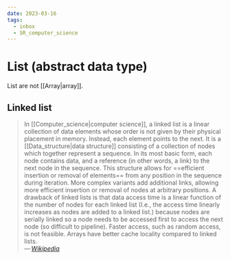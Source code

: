 ```yaml
---
date: 2023-03-16
tags:
  - inbox
  - SR_computer_science
---
```


# List (abstract data type)

List are not [[Array|array]].

## Linked list

> In [[Computer_science|computer science]], a linked list is a linear collection
> of data elements whose order is not given by their physical placement in
> memory. Instead, each element points to the next. It is a
> [[Data_structure|data structure]] consisting of a collection of nodes which
> together represent a sequence. In its most basic form, each node contains
> data, and a reference (in other words, a link) to the next node in the
> sequence. This structure allows for
> ==efficient insertion or removal of elements== from any position in the
> sequence during iteration. More complex variants add additional links,
> allowing more efficient insertion or removal of nodes at arbitrary positions.
> A drawback of linked lists is that data access time is a linear function of
> the number of nodes for each linked list (I.e., the access time linearly
> increases as nodes are added to a linked list.) because nodes are serially
> linked so a node needs to be accessed first to access the next node (so
> difficult to pipeline). Faster access, such as random access, is not feasible.
> Arrays have better cache locality compared to linked lists.\
> — <cite>[Wikipedia](https://en.wikipedia.org/wiki/Linked_list)</cite>
